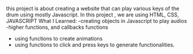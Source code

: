 this project is about creating a website that can play various keys of the drum using mostly Javascript.
In this project , we are using HTML, CSS, JAVASCRIPT 
What I Learned:
-creating objects in Javascript to play audios
-higher functions, and callbacks functions
- using functions to create animations
- using functions to click and press keys to generate functionalities.
